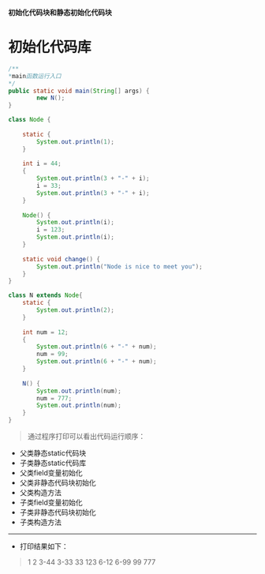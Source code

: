 **初始化代码块和静态初始化代码块**
# 初始化代码库

```java
/**
*main函数运行入口
*/
public static void main(String[] args) {
		new N();
}

class Node {
	
	static {
		System.out.println(1);
	}
	
	int i = 44;
	{
		System.out.println(3 + "-" + i);
		i = 33;
		System.out.println(3 + "-" + i);
	}
	
	Node() {
		System.out.println(i);
		i = 123;
		System.out.println(i);
	}
	
	static void change() {
		System.out.println("Node is nice to meet you");
	}
}

class N extends Node{
	static {
		System.out.println(2);
	}
	
	int num = 12;
	{
		System.out.println(6 + "-" + num);
		num = 99;
		System.out.println(6 + "-" + num);
	}
	
	N() {
		System.out.println(num);
		num = 777;
		System.out.println(num);
	}
}
```
> 通过程序打印可以看出代码运行顺序：
- 父类静态static代码块
- 子类静态static代码库
- 父类field变量初始化
- 父类非静态代码块初始化
- 父类构造方法
- 子类field变量初始化
- 子类非静态代码块初始化
- 子类构造方法

----------------
* 打印结果如下：
>1
2
3-44
3-33
33
123
6-12
6-99
99
777
